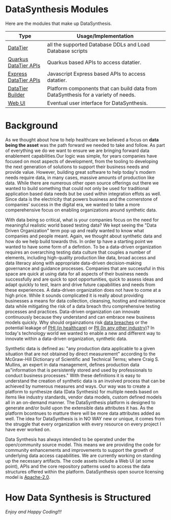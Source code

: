 # DataSynthesis Modules
Here are the modules that make up DataSynthesis.

| Type|Usage/Implementation |
| -------------|----------|
|[DataTier](https://github.com/Project-Herophilus/DataSynthesis/tree/main/DataTier)| all the supported Database DDLs and Load Database scripts|
|[Quarkus DataTier APIs](https://github.com/Project-Herophilus/DataSynthesis/tree/main/DataTier-APIs/Quarkus-APIs)|Quarkus based APIs to access datatier.|
|[Express DataTier APIs](https://github.com/Project-Herophilus/DataSynthesis/tree/main/DataTier-APIs/Express-APIs)|Javascript Express based APIs to access datatier.|
|[DataTier Builder](https://github.com/Project-Herophilus/DataSynthesis/tree/main/DataTier-DataBuilder)|Platform components that can build data from DataSynthesis for a variety of needs.|
|[Web UI](https://github.com/Project-Herophilus/DataSynthesis/tree/main/WebPlatform-UI)|Eventual user interface for DataSynthesis.|

# Background
As we thought about how to help healthcare we believed a focus on <b>data being the asset</b> was the path forward we needed to take and follow.
As part of everything we do we want to ensure we are bringing forward data enablement capabilities.Our logic was simple, for years 
companies have focused on most aspects of development, from the tooling to developing 
the next generation of solutions to support their business needs and provide value. However, building great software 
to help today's modern needs require data, in many cases, massive amounts of production like data. While there are numerous other 
open source offerings out there we wanted to build something that could not only be used for traditional application based data needs but
be used within integration effots as well. Since data is the electricity that powers business and the cornerstone 
of companies’ success in the digital era, we wanted to take a more comperehensive focus on enabling organizations around synthetic data.

With data being so critical, what is your companies focus on the need for meaningful realistic world based testing data? 
We kept seeing the "Data Driven Organization" term pop up and really wanted to know what companies and people meant. Again, 
we thought about synthetic data and how do we help build towards this. In order tp have a starting point we wanted to have some form of a defintion.
To be a data-driven organization requires an overarching testing data culture that couples a number of elements, including 
high-quality production like data, broad access and data literacy along with appropriate data-driven decision-making 
governance and guidance processes. Companies that are successful in this space are quick at using data for all 
aspects of their business needs successfully and are quick to spot opportunities, quick to
assess ideas and adapt quickly to test, learn and drive future capabilities and needs from these experiences. A data-driven 
organization does not have to come at a high price. While it sounds complicated it is really about providing businesses a 
means for data collection, cleansing, hosting and maintenance data while mitigating the risk of a data breach thru comprehensive 
testing processes and practices. Data-driven organization can innovate continuously because they understand and can 
embrace new business models quickly. 
Why should orgainzations risk <a href="https://www.breachlevelindex.com/" target="_blank">data breaches</a> or the 
potential leakage of <a href="https://en.wikipedia.org/wiki/Protected_health_information" target="_blank">PHI (in healthcare)</a>
or <a href="https://en.wikipedia.org/wiki/Personal_data" target="_blank">PII (In any other industry)</a>? In today's 
technology world we wanted to enable a new and different way to innovate within a data-driven organization, synthetic data.

Synthetic data is defined as: "any production data applicable to a given situation that are not obtained by direct 
measurement" according to the McGraw-Hill Dictionary of Scientific and Technical Terms; where Craig S. Mullins, 
an expert in data management, defines production data as"information that is persistently stored and used by 
professionals to conduct business processes." With these definitions it is easy to understand the creation of 
synthetic data is an involved process that can be achieved by numerous measures and ways. Our way was to create a platform to
synthesize data (Data Synthesis) for multiple needs based on items like industry standards, vendor data models, 
custom defined models all in an on-demand manner. The DataSynthesis platform is designed to generate and/or build upon the 
extensible data attributes it has. As the platform bcontnues to matture there will be more data attributes added as well. 
The idea for DataSynthesis is in NO WAY new or unique, it comes from the struggle that every organization with every 
resource on every project I have ever worked on. 

Data Synthesis has always intended to be operated under the open/community source model. This means we are providing
the code for community enhancements and improvements to support the growth of underlying data access capabilities. We are 
currently working on standing up the necessary artifacts. The code assets include a Web UI (at some point), APIs 
and the core repository patterns used to access the data structures offered within the platform. DataSynthesis open source 
licensing model is <a href="https://opensource.org/licenses/Apache-2.0" target="_blank">Apache-2.0</a>.

# How Data Synthesis is Structured


*Enjoy and Happy Coding!!!*
